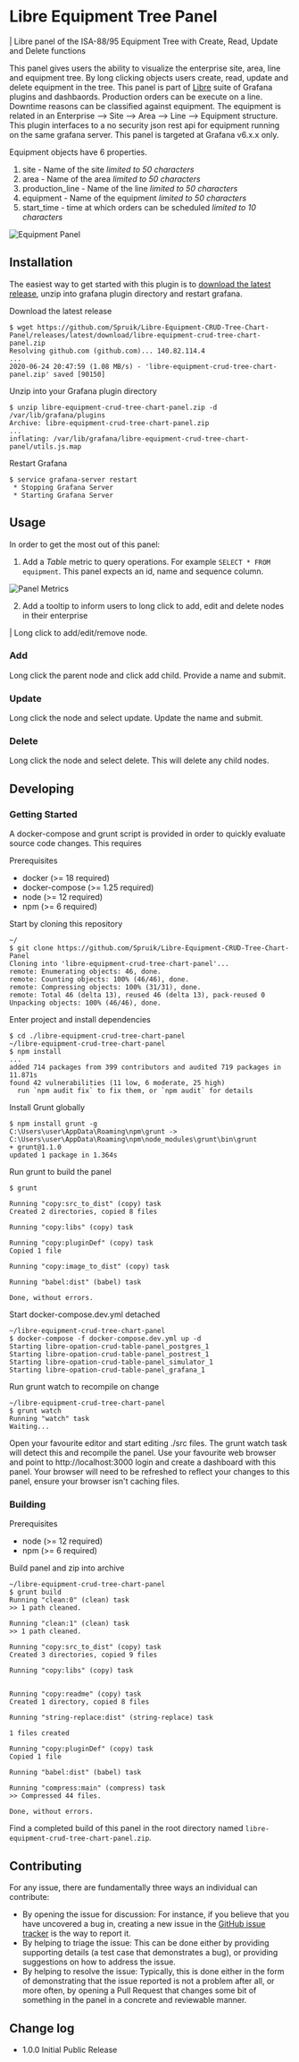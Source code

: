 # Libre Equipment Tree Panel

| Libre panel of the ISA-88/95 Equipment Tree with Create, Read, Update and Delete functions

This panel gives users the ability to visualize the enterprise site, area, line and equipment tree. By long clicking objects users create, read, update and delete equipment in the tree. This panel is part of [Libre](https://github.com/Spruik/Libre) suite of Grafana plugins and dashbaords. Production orders can be execute on a line. Downtime reasons can be classified against equipment. The equipment is related in an Enterprise --> Site --> Area --> Line --> Equipment structure. This plugin interfaces to a no security json rest api for equipment running on the same grafana server. This panel is targeted at Grafana v6.x.x only. 

Equipment objects have 6 properties.

1. site - Name of the site _limited to 50 characters_
2. area - Name of the area _limited to 50 characters_
3. production_line - Name of the line _limited to 50 characters_
4. equipment - Name of the equipment _limited to 50 characters_
5. start_time - time at which orders can be scheduled _limited to 10 characters_

![Equipment Panel](./docs/libre-equipment-crud-tree-chart-panel.gif)

## Installation

The easiest way to get started with this plugin is to [download the latest release](https://github.com/Spruik/Libre-Equipment-CRUD-Tree-Chart-Panel/releases/latest/download/libre-equipment-crud-tree-chart-panel.zip), unzip into grafana plugin directory and restart grafana.

Download the latest release

```shell
$ wget https://github.com/Spruik/Libre-Equipment-CRUD-Tree-Chart-Panel/releases/latest/download/libre-equipment-crud-tree-chart-panel.zip
Resolving github.com (github.com)... 140.82.114.4
...
2020-06-24 20:47:59 (1.08 MB/s) - 'libre-equipment-crud-tree-chart-panel.zip' saved [90150]
```

Unzip into your Grafana plugin directory

```shell
$ unzip libre-equipment-crud-tree-chart-panel.zip -d /var/lib/grafana/plugins
Archive: libre-equipment-crud-tree-chart-panel.zip
...
inflating: /var/lib/grafana/libre-equipment-crud-tree-chart-panel/utils.js.map
```

Restart Grafana

```shell
$ service grafana-server restart
 * Stopping Grafana Server
 * Starting Grafana Server
```

## Usage

In order to get the most out of this panel:

1. Add a *Table* metric to query operations. For example `SELECT * FROM equipment`. This panel expects an id, name and sequence column.

![Panel Metrics](./docs/libre-equipment-crud-tree-chart-panel-metrics.png)

2. Add a tooltip to inform users to long click to add, edit and delete nodes in their enterprise

| Long click to add/edit/remove node.

### Add

Long click the parent node and click add child. Provide a name and submit.

### Update

Long click the node and select update. Update the name and submit.

### Delete

Long click the node and select delete. This will delete any child nodes.

## Developing

### Getting Started

A docker-compose and grunt script is provided in order to quickly evaluate source code changes. This requires

Prerequisites

- docker (>= 18 required)
- docker-compose (>= 1.25 required)
- node (>= 12 required)
- npm (>= 6 required)

Start by cloning this repository

```shell
~/
$ git clone https://github.com/Spruik/Libre-Equipment-CRUD-Tree-Chart-Panel
Cloning into 'libre-equipment-crud-tree-chart-panel'...
remote: Enumerating objects: 46, done.
remote: Counting objects: 100% (46/46), done.
remote: Compressing objects: 100% (31/31), done.
remote: Total 46 (delta 13), reused 46 (delta 13), pack-reused 0
Unpacking objects: 100% (46/46), done.
```

Enter project and install dependencies

```shell
$ cd ./libre-equipment-crud-tree-chart-panel
~/libre-equipment-crud-tree-chart-panel
$ npm install
...
added 714 packages from 399 contributors and audited 719 packages in 11.871s
found 42 vulnerabilities (11 low, 6 moderate, 25 high)
  run `npm audit fix` to fix them, or `npm audit` for details
```

Install Grunt globally

```shell
$ npm install grunt -g
C:\Users\user\AppData\Roaming\npm\grunt -> C:\Users\user\AppData\Roaming\npm\node_modules\grunt\bin\grunt
+ grunt@1.1.0
updated 1 package in 1.364s
```

Run grunt to build the panel

```shell
$ grunt

Running "copy:src_to_dist" (copy) task
Created 2 directories, copied 8 files

Running "copy:libs" (copy) task

Running "copy:pluginDef" (copy) task
Copied 1 file

Running "copy:image_to_dist" (copy) task

Running "babel:dist" (babel) task

Done, without errors.

```

Start docker-compose.dev.yml detached

```shell
~/libre-equipment-crud-tree-chart-panel
$ docker-compose -f docker-compose.dev.yml up -d
Starting libre-opation-crud-table-panel_postgres_1
Starting libre-opation-crud-table-panel_postrest_1
Starting libre-opation-crud-table-panel_simulator_1
Starting libre-opation-crud-table-panel_grafana_1
```

Run grunt watch to recompile on change

```shell
~/libre-equipment-crud-tree-chart-panel
$ grunt watch
Running "watch" task
Waiting...
```

Open your favourite editor and start editing ./src files. The grunt watch task will detect this and recompile the panel. Use your favourite web browser and point to http://localhost:3000 login and create a dashboard with this panel. Your browser will need to be refreshed to reflect your changes to this panel, ensure your browser isn't caching files.

### Building

Prerequisites

- node (>= 12 required)
- npm (>= 6 required)

Build panel and zip into archive

```shell
~/libre-equipment-crud-tree-chart-panel
$ grunt build
Running "clean:0" (clean) task
>> 1 path cleaned.

Running "clean:1" (clean) task
>> 1 path cleaned.

Running "copy:src_to_dist" (copy) task
Created 3 directories, copied 9 files

Running "copy:libs" (copy) task


Running "copy:readme" (copy) task
Created 1 directory, copied 8 files

Running "string-replace:dist" (string-replace) task

1 files created

Running "copy:pluginDef" (copy) task
Copied 1 file

Running "babel:dist" (babel) task

Running "compress:main" (compress) task
>> Compressed 44 files.

Done, without errors.
```

Find a completed build of this panel in the root directory named `libre-equipment-crud-tree-chart-panel.zip`.

## Contributing

For any issue, there are fundamentally three ways an individual can contribute:

- By opening the issue for discussion: For instance, if you believe that you have uncovered a bug in, creating a new issue in the [GitHub issue tracker](https://github.com/Spruik/Libre-Equipment-CRUD-Tree-Chart-Panel/issues) is the way to report it.
- By helping to triage the issue: This can be done either by providing supporting details (a test case that demonstrates a bug), or providing suggestions on how to address the issue.
- By helping to resolve the issue: Typically, this is done either in the form of demonstrating that the issue reported is not a problem after all, or more often, by opening a Pull Request that changes some bit of something in the panel in a concrete and reviewable manner.

## Change log

- 1.0.0 Initial Public Release
